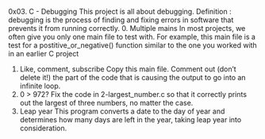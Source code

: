 0x03. C - Debugging
This project is all about debugging.
Definition : debugging is the process of finding and fixing errors in software that prevents it from running correctly.
0. Multiple mains
In most projects, we often give you only one main file to test with. For example, this main file is a test for a postitive_or_negative() function similar to the one you worked with in an earlier C project
1. Like, comment, subscribe
Copy this main file. Comment out (don’t delete it!) the part of the code that is causing the output to go into an infinite loop.
2. 0 > 972?
Fix the code in 2-largest_number.c so that it correctly prints out the largest of three numbers, no matter the case.
3. Leap year
This program converts a date to the day of year and determines how many days are left in the year, taking leap year into consideration.
